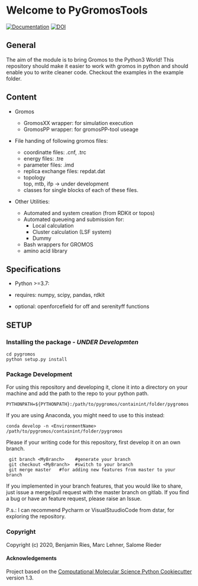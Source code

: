Welcome to PyGromosTools
==============================
[//]: # (Badges)
[![Documentation](https://img.shields.io/badge/Documentation-here-white.svg)](https://schroederb.github.io/PyGromosTools/)
[![DOI](https://zenodo.org/badge/323972251.svg)](https://zenodo.org/badge/latestdoi/323972251)


General
-------------
   The aim of the module is to bring Gromos to the Python3 World!
   This repository should make it easier to work with gromos in python and should enable you to write cleaner code.
   Checkout the examples in the example folder.

Content
-------------
* Gromos
    * GromosXX wrapper: for simulation execution
    * GromosPP wrapper: for gromosPP-tool useage
* File handing of following gromos files:
    * coordinatte files:
        .cnf, .trc
    * energy files:
        .tre
    * parameter files:
        .imd
    * replica exchange files:
        repdat.dat
    * topology   
        top, mtb, ifp -> under development     
    * classes for single blocks of each of these files.

* Other Utilities:
    * Automated and system creation (from RDKit or topos)
    * Automated queueing and submission for:
        * Local calculation
        * Cluster calculation (LSF system)
        * Dummy 
    * Bash wrappers for GROMOS
    * amino acid library
    
        
## Specifications
 * Python >=3.7:
 * requires: numpy, scipy, pandas, rdkit

 * optional: openforcefield for off and serenityff functions


## SETUP

### Installing the package - _UNDER Developmten_

    cd pygromos
    python setup.py install

### Package Development
For using this repository and developing it, clone it into a directory on your machine and add the path to the repo to your python path.

    PYTHONPATH=${PYTHONPATH}:/path/to/pygromos/containint/folder/pygromos
    
If you are using Anaconda, you might need to use to this instead:
   
    conda develop -n <EnvironmentName> /path/to/pygromos/containint/folder/pygromos

Please if your writing code for this repository, first develop it on an own branch.

     git branch <MyBranch>    #generate your branch
     git checkout <MyBranch>  #switch to your branch
     git merge master   #for adding new features from master to your branch
     
If you implemented in your branch features, that you would like to share, just issue a merge/pull request with the master branch on gitlab.
If you find a bug or have an feature request, please raise an Issue.

P.s.: I can recommend Pycharm or VisualStuudioCode from dstar, for exploring the repository.

### Copyright

Copyright (c) 2020, Benjamin Ries, Marc Lehner, Salome Rieder  


#### Acknowledgements
 
Project based on the 
[Computational Molecular Science Python Cookiecutter](https://github.com/molssi/cookiecutter-cms) version 1.3.

